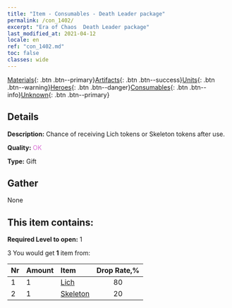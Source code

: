 ```yaml
---
title: "Item - Consumables - Death Leader package"
permalink: /con_1402/
excerpt: "Era of Chaos  Death Leader package"
last_modified_at: 2021-04-12
locale: en
ref: "con_1402.md"
toc: false
classes: wide
---
```

 [Materials](/){: .btn .btn--primary}[Artifacts](/Artifacts/){: .btn .btn--success}[Units](/Units/){: .btn .btn--warning}[Heroes](/Heroes/){: .btn .btn--danger}[Consumables](/Consumables/){: .btn .btn--info}[Unknown](/Unknown/){: .btn .btn--primary}

## Details
 **Description:** Chance of receiving Lich tokens or Skeleton tokens after use.

 **Quality:** <span style="color: #DA70D6">OK</span>

 **Type:** Gift

## Gather

  None

## This item contains:

 **Required Level to open:** 1

 3 You would get **1** item  from:

  | Nr | Amount |     Item    | Drop Rate,% |
  |:---|:-------|:------------|:---------:|
  | 1 | 1 | [Lich](/Items/unt_212/) | 80 | 
  | 2 | 1 | [Skeleton](/Items/unt_208/) | 20 | 

